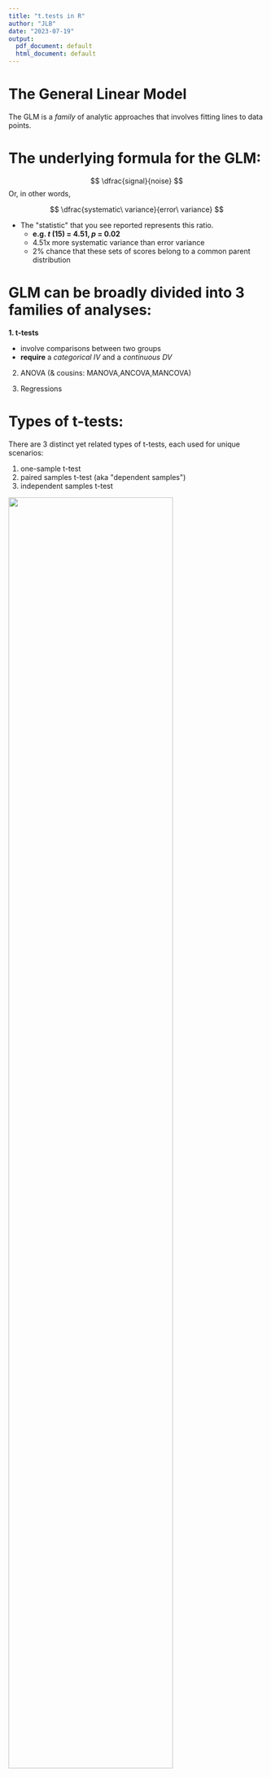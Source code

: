 ```yaml
---
title: "t.tests in R"
author: "JLB"
date: "2023-07-19"
output:
  pdf_document: default
  html_document: default
---
```




# The General Linear Model
The GLM is a *family* of analytic approaches that involves fitting lines to data points.

# The underlying formula for the GLM: 

$$ \dfrac{signal}{noise} $$
Or, in other words, 

$$ \dfrac{systematic\ variance}{error\ variance} $$

- The "statistic" that you see reported represents this ratio. 
    + **e.g. *t* (15) = 4.51, *p* = 0.02**
    + 4.51x more systematic variance than error variance
    + 2% chance that these sets of scores belong to a common parent distribution

# GLM can be broadly divided into 3 families of analyses: 

**1. t-tests**
- involve comparisons between two groups
- **require** a *categorical IV* and a *continuous DV*

2. ANOVA (& cousins: MANOVA,ANCOVA,MANCOVA)

3. Regressions 


# Types of t-tests:

There are 3 distinct yet related types of t-tests, each used for unique scenarios:

1. one-sample t-test
2. paired samples t-test (aka "dependent samples")
3. independent samples t-test

<img src="t.test_types.png" width="80%" />

# One sample t-test
- As the name implies, involves a situation where you are testing one group of individuals against a single "known" value. 
- Common example in the field of behavioural neuroscience would be  comparing behaviour to individual baseline measurements.

$$ One\ Sample\ t = \dfrac {\bar{X} - \mu}{s / \sqrt(n)} $$

WHERE 
  + "X bar" =  mean of your sample
  + "mew" = the population mean you are testing against
  + "s" = standard deviation of the sample you tested
  + "n" = the sample size 

# Paired Samples t-test
- Involves comparing multiple measurements from a single sample of people (usually)
    + Sometimes used for "matched" samples (e.g. twins in human studies)

$$ Paired\; Samples\; t = \dfrac {\Delta \bar{X}}{\Delta s / \sqrt(n)}  $$

WHERE
  + "Delta X bar" = Change in the mean between the two measurements 
  + "Delta s" = Change in standard deviation between the two measurements   
  + "n" = sample size

# Independent Samples t-test
- involves comparing two unrelated groups. 

$$  t = \dfrac {\bar{X1} - \bar{X2}} {SD_{pooled}}  $$
WHERE 
  + "X bar_1" = The mean of the first group (control)
  + "X bar_2" = The mean of the second group (test)
  + "SD_pooled" = The pooled standard deviation of the two groups

# Examples using EB_Nicotine_Rats

### [Link to explaination about data used in the examples below](https://black-cat-enthusiast.github.io/Purple_Monkey_Dishwasher/2023/07/12/example-data/)

### [Link to raw data](https://github.com/black-cat-enthusiast/Purple_Monkey_Dishwasher/blob/master/content/post/2023-08-12-Example-Data/EB_Rats_Nicotine_Sensitization.csv)

#### *Below are codes to execute each type of t-test in R.*

# One sample t-test in R 

```r
data <- read_csv("EB_Rats_Nicotine_Sensitization.csv")

data$CHALpercBL <- (data$CHAL / data$Hab) * 100
t.test(data$CHALpercBL, mu = 100)
```

```
## 
## 	One Sample t-test
## 
## data:  data$CHALpercBL
## t = 8.1908, df = 46, p-value = 0.000000000155
## alternative hypothesis: true mean is not equal to 100
## 95 percent confidence interval:
##  130.6810 150.6741
## sample estimates:
## mean of x 
##  140.6776
```

## Written result:

> Distance travelled on the challenge day was significantly higher than indivdual baseline measurements (one sample *t*(46) = 8.19, *p* <0.001).

## Graphical representation of this analysis:

The deviations (aka the "error variance") for each model are compared. If the statistic is significant (*p* < 0.05), it would indicate that the mean is a significantly better predictor of the data than the null model (in this case, the mean).

<img src="{{< blogdown/postref >}}index_files/figure-html/unnamed-chunk-3-1.png" width="672" />



# Paired samples t-test in R


```r
Hab <- data$Hab
Chal <- data$CHAL

t.test(Chal, Hab, paired = TRUE, var.equal = TRUE)
```

```
## 
## 	Paired t-test
## 
## data:  Chal and Hab
## t = 8.9119, df = 46, p-value = 0.00000000001391
## alternative hypothesis: true mean difference is not equal to 0
## 95 percent confidence interval:
##  4726.958 7485.298
## sample estimates:
## mean difference 
##        6106.128
```



Written result:

> Rats increased distance travelled between the habituation session and the challenge day (paired *t*(46) = 8.91, *p* < 0.001).

## Graphical representation of this analysis

A paired-samples t-test is really just a one-sample t-test where the group mean (Alternative model) is compared to the null model (zero).  

One way to think about vizualizing this statistical approach would be to plot individual changes in distance travelled between the two days of testing. The statistic corresponds to the slope of the lines - "on average, are the lines sloping upwards, downwards, or not changing?"

<img src="{{< blogdown/postref >}}index_files/figure-html/unnamed-chunk-6-1.png" width="672" />

Another way to vizualize the paired samples t-test would be to show the "Null model" with deviations from the individual points to zero, compared to the "Alternaltive model", which shows deviations to the group mean change (6106cm):

<img src="{{< blogdown/postref >}}index_files/figure-html/unnamed-chunk-7-1.png" width="672" />

# Independent Samples t-test in R

```r
t.test(Chal~PREhorm, data=data, var.equal = TRUE)
```

```
## 
## 	Two Sample t-test
## 
## data:  Chal by PREhorm
## t = -4.8159, df = 45, p-value = 0.00001694
## alternative hypothesis: true difference in means between group 0 and group 1 is not equal to 0
## 95 percent confidence interval:
##  -7824.757 -3209.855
## sample estimates:
## mean in group 0 mean in group 1 
##        19343.65        24860.96
```

## Written result:

> On the challenge day, rats treated with EB during the "induction" phase of sensitization travelled longer distances than those treated with OIL (*t*(45) = 4.82, *p* < 0.001).

## Graphical representation of this analysis

<img src="{{< blogdown/postref >}}index_files/figure-html/unnamed-chunk-9-1.png" width="672" />









